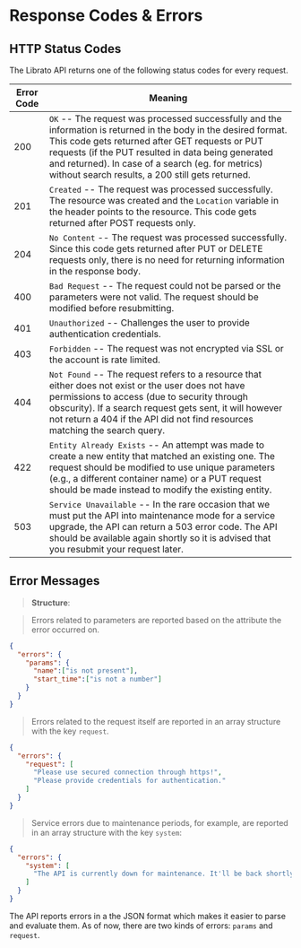 # Response Codes & Errors

## HTTP Status Codes

The Librato API returns one of the following status codes for every request.

Error Code | Meaning
---------- | -------
200 | `OK` -- The request was processed successfully and the information is returned in the body in the desired format. This code gets returned after GET requests or PUT requests (if the PUT resulted in data being generated and returned). In case of a search (eg. for metrics) without search results, a 200 still gets returned.
201 | `Created` -- The request was processed successfully. The resource was created and the `Location` variable in the header points to the resource. This code gets returned after POST requests only.
204 | `No Content` -- The request was processed successfully. Since this code gets returned after PUT or DELETE requests only, there is no need for returning information in the response body.
400 | `Bad Request` -- The request could not be parsed or the parameters were not valid. The request should be modified before resubmitting.
401 | `Unauthorized` -- Challenges the user to provide authentication credentials.
403 | `Forbidden` -- The request was not encrypted via SSL or the account is rate limited.
404 | `Not Found` -- The request refers to a resource that either does not exist or the user does not have permissions to access (due to security through obscurity). If a search request gets sent, it will however not return a 404 if the API did not find resources matching the search query.
422 | `Entity Already Exists` -- An attempt was made to create a new entity that matched an existing one. The request should be modified to use unique parameters (e.g., a different container name) or a PUT request should be made instead to modify the existing entity.
503 | `Service Unavailable` -- In the rare occasion that we must put the API into maintenance mode for a service upgrade, the API can return a 503 error code. The API should be available again shortly so it is advised that you resubmit your request later.

## Error Messages

>**Structure**:

>Errors related to parameters are reported based on the attribute the error occurred on.

```json
{
  "errors": {
    "params": {
      "name":["is not present"],
      "start_time":["is not a number"]
    }
  }
}
```

>Errors related to the request itself are reported in an array structure with the key `request`.

```json
{
  "errors": {
    "request": [
      "Please use secured connection through https!",
      "Please provide credentials for authentication."
    ]
  }
}
```

>Service errors due to maintenance periods, for example, are reported in an array structure with the key `system`:

```json
{
  "errors": {
    "system": [
      "The API is currently down for maintenance. It'll be back shortly."
    ]
  }
}
```

The API reports errors in a the JSON format which makes it easier to parse and evaluate them. As of now, there are two kinds of errors: `params` and `request`.
